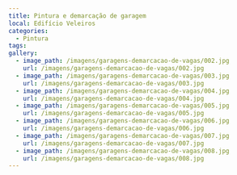 ```yaml
---
title: Pintura e demarcação de garagem
local: Edifício Veleiros
categories:
  - Pintura
tags:
gallery:
  - image_path: /imagens/garagens-demarcacao-de-vagas/002.jpg
    url: /imagens/garagens-demarcacao-de-vagas/002.jpg
  - image_path: /imagens/garagens-demarcacao-de-vagas/003.jpg
    url: /imagens/garagens-demarcacao-de-vagas/003.jpg
  - image_path: /imagens/garagens-demarcacao-de-vagas/004.jpg
    url: /imagens/garagens-demarcacao-de-vagas/004.jpg
  - image_path: /imagens/garagens-demarcacao-de-vagas/005.jpg
    url: /imagens/garagens-demarcacao-de-vagas/005.jpg
  - image_path: /imagens/garagens-demarcacao-de-vagas/006.jpg
    url: /imagens/garagens-demarcacao-de-vagas/006.jpg
  - image_path: /imagens/garagens-demarcacao-de-vagas/007.jpg
    url: /imagens/garagens-demarcacao-de-vagas/007.jpg
  - image_path: /imagens/garagens-demarcacao-de-vagas/008.jpg
    url: /imagens/garagens-demarcacao-de-vagas/008.jpg
---
```

